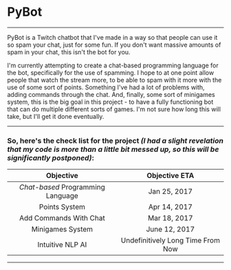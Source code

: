 # PyBot
***
PyBot is a Twitch chatbot that I've made in a way so that people can use it so spam your chat, just for some fun. If you don't want massive amounts of spam in your chat, this isn't the bot for you.

I'm currently attempting to create a chat-based programming language for the bot, specifically for the use of spamming. I hope to at one point allow people that watch the stream more, to be able to spam with it more with the use of some sort of points. Something I've had a lot of problems with, adding commands through the chat. And, finally, some sort of minigames system, this is the big goal in this project - to have a fully functioning bot that can do multiple different sorts of games. I'm not sure how long this will take, but I'll get it done eventually.
***
### So, here's the check list for the project *(I had a slight revelation that my code is more than a little bit messed up, so this will be significantly postponed)*:

|             Objective           |            Objective ETA         |
|:-------------------------------:|:--------------------------------:|
|*Chat-based* Programming Language|            Jan 25, 2017          |
|         Points System           |            Apr 14, 2017          |
|     Add Commands With Chat      |            Mar 18, 2017          |
|        Minigames System         |            June 12, 2017         |
|        Intuitive NLP AI         | Undefinitively Long Time From Now|
----------------------------------------------------------------------
